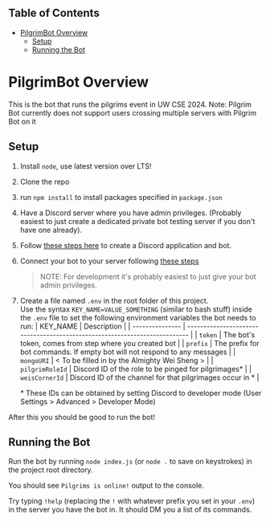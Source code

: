 ## Table of Contents
- [PilgrimBot Overview](#pilgrimbot-overview)
  - [Setup](#setup)
  - [Running the Bot](#running-the-bot)

# PilgrimBot Overview
This is the bot that runs the pilgrims event in UW CSE 2024.
Note: Pilgrim Bot currently does not support users crossing multiple servers with Pilgrim Bot on it

## Setup

1. Install `node`, use latest version over LTS!
2. Clone the repo
3. run `npm install` to install packages specified in `package.json`
4. Have a Discord server where you have admin privileges. (Probably easiest to just create 
   a dedicated private bot testing server if you don't have one already).
5. Follow [these steps here](https://discordjs.guide/preparations/setting-up-a-bot-application.html#creating-your-bot) 
   to create a Discord application and bot.
6. Connect your bot to your server following [these steps](
   https://discordjs.guide/preparations/adding-your-bot-to-servers.html#creating-and-using-your-invite-link)

   > NOTE: For development it's probably easiest to just give your bot admin privileges.
7. Create a file named `.env` in the root folder of this project.  
   Use the syntax `KEY_NAME=VALUE_SOMETHING` (similar to bash stuff) inside the `.env` file to set 
   the following environment variables the bot needs to run:
      | KEY_NAME        | Description                                                                |
      | --------------- | -------------------------------------------------------------------------- |
      | `token`         | The bot's token, comes from step where you created bot                     |
      | `prefix`        | The prefix for bot commands. If empty bot will not respond to any messages |
      | `mongoURI`      | \< To be filled in by the Almighty Wei Sheng \>                            |
      | `pilgrimRoleId` | Discord ID of the role to be pinged for pilgrimages\*                      |
      | `weisCornerId`  | Discord ID of the channel for that pilgrimages occur in \*                 |
      
      \* These IDs can be obtained by setting Discord to developer mode (User Settings > 
      Advanced > Developer Mode)

After this you should be good to run the bot!

## Running the Bot

Run the bot by running `node index.js` (or `node .` to save on keystrokes) in the project root directory.

You should see `Pilgrims is online!` output to the console. 

Try typing `!help` (replacing the `!` with whatever prefix you set in your `.env`) in the server you have
the bot in. It should DM you a list of its commands.
